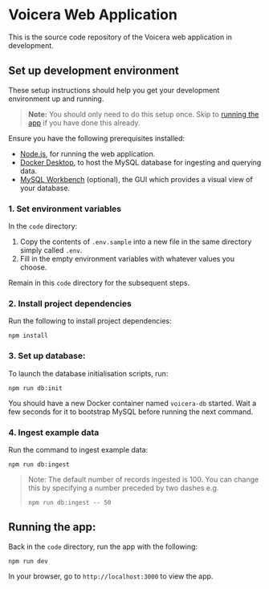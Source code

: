 # Voicera Web Application

This is the source code repository of the Voicera web application in development.

## Set up development environment

These setup instructions should help you get your development environment up and
running.

> **Note:** You should only need to do this setup once. Skip to [running the app](#running-the-app)
> if you have done this already.

Ensure you have the following prerequisites installed:

- [Node.js](https://nodejs.org/en/), for running the web application.
- [Docker Desktop](https://www.docker.com/products/docker-desktop), to host the
  MySQL database for ingesting and querying data.
- [MySQL Workbench](https://dev.mysql.com/downloads/workbench/) (optional), the
  GUI which provides a visual view of your database.

### 1. Set environment variables

In the `code` directory:

1. Copy the contents of `.env.sample` into a new file in the same directory
   simply called `.env`.
2. Fill in the empty environment variables with whatever values you choose.

Remain in this `code` directory for the subsequent steps.

### 2. Install project dependencies

Run the following to install project dependencies:

```
npm install
```

### 3. Set up database:

To launch the database initialisation scripts, run:

```
npm run db:init
```

You should have a new Docker container named `voicera-db` started. Wait a few
seconds for it to bootstrap MySQL before running the next command.

### 4. Ingest example data

Run the command to ingest example data:

```
npm run db:ingest
```

> Note: The default number of records ingested is 100. You can change this by
> specifying a number preceded by two dashes e.g.
> ```
> npm run db:ingest -- 50
> ```

## Running the app:

Back in the `code` directory, run the app with the following:

```
npm run dev
```

In your browser, go to `http://localhost:3000` to view the app.
